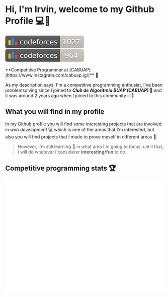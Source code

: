 # Hi, I'm Irvin, welcome to my **Github Profile** 💻🧠
![](https://raw.githubusercontent.com/irvingm45/cf-stats/main/output/max_rating.svg)
![](https://raw.githubusercontent.com/irvingm45/cf-stats/main/output/rating.svg)
<p>**Competitive Programmer at [CABUAP](https://www.instagram.com/cabuap.ig/)** 🎈</p>

As my description says, I'm a competitive programming enthusiat, I've been problemsolving since I joined to ***Club de Algoritmia BUAP (CABUAP)*** 🎈 and it was around 2 years ago when I joined to this community ✅📅 

## What you will find in my profile
In my Github profile you will find some interesting projects that are involved in *web development* 💻 which is one of the areas that I'm interested, but also you will find projects that I made to prove myself in different areas 💪. 

>However, I'm still learning 🌱 in what area I'm going to focus, untill that, I will do whatever I considerer **interesting/fun** to do.

## Competitive programming stats 🏆 ##
![](https://raw.githubusercontent.com/irvingm45/cf-stats/main/output/light_card.svg#gh-dark-mode-only)

